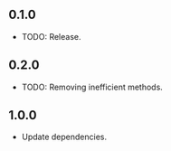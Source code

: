 ## 0.1.0

* TODO: Release.

## 0.2.0

* TODO: Removing inefficient methods.

## 1.0.0

* Update dependencies.